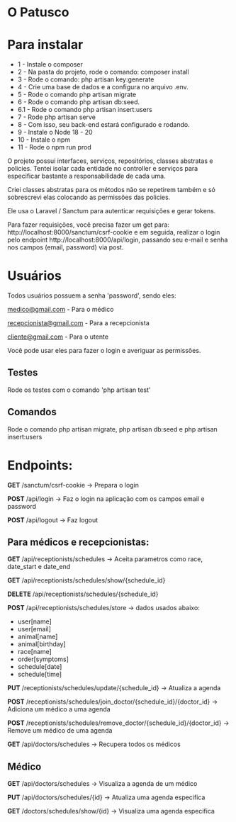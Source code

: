 
# O Patusco

# Para instalar
- 1 - Instale o composer
- 2 - Na pasta do projeto, rode o comando: composer install
- 3 - Rode o comando: php artisan key:generate
- 4 - Crie uma base de dados e a configura no arquivo .env.
- 5 - Rode o comando php artisan migrate
- 6 - Rode o comando php artisan db:seed.
- 6.1 - Rode o comando php artisan insert:users
- 7 - Rode php artisan serve
- 8 - Com isso, seu back-end estará configurado e rodando.
- 9 - Instale o Node 18 - 20
- 10 - Instale o npm
- 11 - Rode o npm run prod

O projeto possui interfaces, serviços, repositórios, classes abstratas e policies. Tentei isolar cada entidade no controller e serviços para especificar bastante a responsabilidade de cada uma.

Criei classes abstratas para os métodos não se repetirem também e só sobrescrevi elas colocando as permissões das policies.

Ele usa o Laravel / Sanctum para autenticar requisições e gerar tokens.

Para fazer requisições, você precisa fazer um get para: http://localhost:8000/sanctum/csrf-cookie e em seguida, realizar o login pelo endpoint http://localhost:8000/api/login, passando seu e-mail e senha nos campos (email, password) via post.

# Usuários

Todos usuários possuem a senha 'password', sendo eles:

medico@gmail.com - Para o médico

recepcionista@gmail.com - Para a recepcionista

cliente@gmail.com - Para o utente

Você pode usar eles para fazer o login e averiguar as permissões.


## Testes

Rode os testes com o comando 'php artisan test'

## Comandos 

Rode o comando php artisan migrate, php artisan db:seed e php artisan insert:users

# Endpoints:

**GET** /sanctum/csrf-cookie -> Prepara o login

**POST** /api/login -> Faz o login na aplicação com os campos email e password

**POST** /api/logout -> Faz logout

## Para médicos e recepcionistas:

**GET** /api/receptionists/schedules -> Aceita parametros como race, date_start e date_end

**GET** /api/receptionists/schedules/show/{schedule_id}

**DELETE** /api/receptionists/schedules/{schedule_id}

**POST** /api/receptionists/schedules/store -> dados usados abaixo:

- user[name]
- user[email]
- animal[name]
- animal[birthday]
- race[name]
- order[symptoms]
- schedule[date]
- schedule[time]

**PUT** /receptionists/schedules/update/{schedule_id} -> Atualiza a agenda

**POST** /receptionists/schedules/join_doctor/{schedule_id}/{doctor_id} -> Adiciona um médico a uma agenda

**POST** /receptionists/schedules/remove_doctor/{schedule_id}/{doctor_id} -> Remove um médico de uma agenda

**GET** /api/doctors/schedules -> Recupera todos os médicos

## Médico

**GET** /api/doctors/schedules -> Visualiza a agenda de um médico

**PUT** /api/doctors/schedules/{id} -> Atualiza uma agenda especifica

**GET** /doctors/schedules/show/{id} -> Visualiza uma agenda especifica



